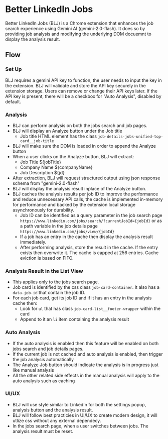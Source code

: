 # Better LinkedIn Jobs

Better LinkedIn Jobs (BLJ) is a Chrome extension that enhances the job search experience using Gemini AI (gemini-2.0-flash). It does so by providing job analysis and modifying the underlying DOM docuemnt to display the analysis result.

## Flow

### Set Up

BLJ requires a gemini API key to function, the user needs to input the key in the extension. BLJ will validate and store the API key securely in the extension storage.
Users can remove or change their API keys later.
If the API key is present, there will be a checkbox for "Auto Analysis", disabled by default.

### Analysis

- BLJ can perform analysis on both the jobs search and job pages.
- BLJ will display an Analyze button under the Job title
  - Job title HTML element has the class `job-details-jobs-unified-top-card__job-title`
- BLJ will make sure the DOM is loaded in order to append the Analyze button
- When a user clicks on the Analyze button, BLJ will extract:
  - Job Title ${jobTitle}
  - Company Name ${companyName}
  - Job Description ${jd}
- After extraction, BLJ will request structured output using json response schema from "gemini-2.0-flash"
- BLJ will display the analysis result inplace of the Analyze button.
- BLJ caches the analysis results per job ID to improve the performance and reduce unnecessary API calls, the cache is implemented in-memory for performance and backed by the extension local storage asynchronously for durability.
  - Job ID can be identified as a query parameter in the job search page `https://www.linkedin.com/jobs/search/?currentJobId={jobId}` or as a path variable in the job details page `https://www.linkedin.com/jobs/view/{jobId}`
  - If a job has an entry in the cache then display the analysis result immediately.
  - After performing analysis, store the result in the cache. If the entry exists then overwrite it. The cache is capped at 256 entries. Cache eviction is based on FIFO.

### Analysis Result in the List View

- This applies only to the jobs search page.
- Job card is identified by the css class `job-card-container`. It also has a `data-job-id` that contain the job ID.
- For each job card, get its job ID and if it has an entry in the analysis cache then:
  - Look for `ul` that has class `job-card-list__footer-wrapper` within the card
  - Append to it an `li` item containing the analysis result

### Auto Analysis

- If the auto analysis is enabled then this feature will be enabled on both jobs search and job details pages.
- If the current job is not cached and auto analysis is enabled, then trigger the job analysis automatically
- The Analyze Job button should indicate the analysis is in progress just like manual analysis
- All the other related side effects in the manual analysis will apply to the auto analysis such as caching

### UI/UX

- BLJ will use style similar to LinkedIn for both the settings popup, analysis button and the analysis result.
- BLJ will follow best practicies in UI/UX to create modern design, it will utlize css without any external dependecy.
- In the jobs search page, when a user switches between jobs. The analysis result must be reset.

